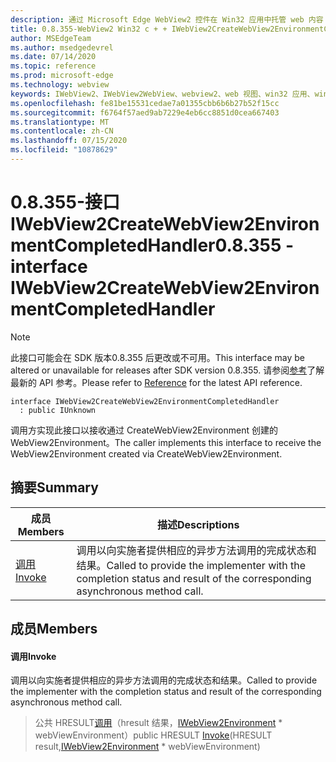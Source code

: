 ```yaml
---
description: 通过 Microsoft Edge WebView2 控件在 Win32 应用中托管 web 内容
title: 0.8.355-WebView2 Win32 c + + IWebView2CreateWebView2EnvironmentCompletedHandler
author: MSEdgeTeam
ms.author: msedgedevrel
ms.date: 07/14/2020
ms.topic: reference
ms.prod: microsoft-edge
ms.technology: webview
keywords: IWebView2、IWebView2WebView、webview2、web 视图、win32 应用、win32、edge
ms.openlocfilehash: fe81be15531cedae7a01355cbb6b6b27b52f15cc
ms.sourcegitcommit: f6764f57aed9ab7229e4eb6cc8851d0cea667403
ms.translationtype: MT
ms.contentlocale: zh-CN
ms.lasthandoff: 07/15/2020
ms.locfileid: "10878629"
---
```

# <span data-ttu-id="02be0-104">0.8.355-接口 IWebView2CreateWebView2EnvironmentCompletedHandler</span><span class="sxs-lookup"><span data-stu-id="02be0-104">0.8.355 - interface IWebView2CreateWebView2EnvironmentCompletedHandler</span></span> 

> [!NOTE]
> <span data-ttu-id="02be0-105">此接口可能会在 SDK 版本0.8.355 后更改或不可用。</span><span class="sxs-lookup"><span data-stu-id="02be0-105">This interface may be altered or unavailable for releases after SDK version 0.8.355.</span></span> <span data-ttu-id="02be0-106">请参阅[参考](../../../webview2-api-reference.md)了解最新的 API 参考。</span><span class="sxs-lookup"><span data-stu-id="02be0-106">Please refer to [Reference](../../../webview2-api-reference.md) for the latest API reference.</span></span>

```
interface IWebView2CreateWebView2EnvironmentCompletedHandler
  : public IUnknown
```

<span data-ttu-id="02be0-107">调用方实现此接口以接收通过 CreateWebView2Environment 创建的 WebView2Environment。</span><span class="sxs-lookup"><span data-stu-id="02be0-107">The caller implements this interface to receive the WebView2Environment created via CreateWebView2Environment.</span></span>

## <span data-ttu-id="02be0-108">摘要</span><span class="sxs-lookup"><span data-stu-id="02be0-108">Summary</span></span>

 <span data-ttu-id="02be0-109">成员</span><span class="sxs-lookup"><span data-stu-id="02be0-109">Members</span></span>                        | <span data-ttu-id="02be0-110">描述</span><span class="sxs-lookup"><span data-stu-id="02be0-110">Descriptions</span></span>
--------------------------------|---------------------------------------------
[<span data-ttu-id="02be0-111">调用</span><span class="sxs-lookup"><span data-stu-id="02be0-111">Invoke</span></span>](#invoke) | <span data-ttu-id="02be0-112">调用以向实施者提供相应的异步方法调用的完成状态和结果。</span><span class="sxs-lookup"><span data-stu-id="02be0-112">Called to provide the implementer with the completion status and result of the corresponding asynchronous method call.</span></span>

## <span data-ttu-id="02be0-113">成员</span><span class="sxs-lookup"><span data-stu-id="02be0-113">Members</span></span>

#### <span data-ttu-id="02be0-114">调用</span><span class="sxs-lookup"><span data-stu-id="02be0-114">Invoke</span></span> 

<span data-ttu-id="02be0-115">调用以向实施者提供相应的异步方法调用的完成状态和结果。</span><span class="sxs-lookup"><span data-stu-id="02be0-115">Called to provide the implementer with the completion status and result of the corresponding asynchronous method call.</span></span>

> <span data-ttu-id="02be0-116">公共 HRESULT[调用](#invoke)（hresult 结果，[IWebView2Environment](IWebView2Environment.md) \* webViewEnvironment）</span><span class="sxs-lookup"><span data-stu-id="02be0-116">public HRESULT [Invoke](#invoke)(HRESULT result,[IWebView2Environment](IWebView2Environment.md) \* webViewEnvironment)</span></span>

